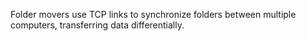 Folder movers use TCP links to synchronize folders between multiple computers, transferring data differentially.

